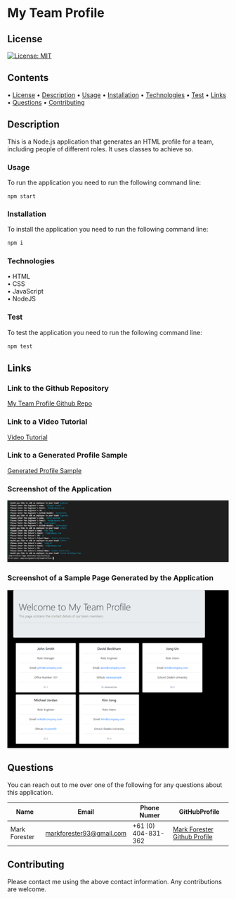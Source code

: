 # My Team Profile

## License

[![License: MIT](https://img.shields.io/badge/License-MIT-yellow.svg)](https://opensource.org/licenses/MIT)

## Contents

• [License](#license)
• [Description](#description)
• [Usage](#usage)
• [Installation](#installation)
• [Technologies](#technologies)
• [Test](#test)
• [Links](#links)
• [Questions](#questions)
• [Contributing](#contributing)

## Description

This is a Node.js application that generates an HTML profile for a team, including people of different roles. It uses classes to achieve so.

### Usage

To run the application you need to run the following command line:

```
npm start
```

### Installation

To install the application you need to run the following command line:

```bash
npm i
```

### Technologies

• HTML  
• CSS  
• JavaScript  
• NodeJS

### Test

To test the application you need to run the following command line:

```bash
npm test
```

## Links

### Link to the Github Repository

[My Team Profile Github Repo](https://github.com/forester93/MyTeamProfile/)

### Link to a Video Tutorial

[Video Tutorial](https://drive.google.com/file/d/1XoZ-2rA62oWCBwwbfjhVMU3pzMqQ9NrY/view?usp=sharing)

### Link to a Generated Profile Sample

[Generated Profile Sample](https://drive.google.com/file/d/1v99AAfR_w8YaZlQte2L1Kmh_ySTjoj3c/view?usp=sharing)

### Screenshot of the Application

![Screenshot of the page](./assets/images/screenshot-01.PNG)

### Screenshot of a Sample Page Generated by the Application

![Screenshot of the page](./assets/images/screenshot-02.PNG)

## Questions

You can reach out to me over one of the following for any questions about this application.

| Name          | Email                    | Phone Numer         | GitHubProfile                                                  |
| ------------- | ------------------------ | ------------------- | -------------------------------------------------------------- |
| Mark Forester | markforester93@gmail.com | +61 (0) 404-831-362 | [Mark Forester Github Profile](https://github.com/forester93/) |

## Contributing

Please contact me using the above contact information. Any contributions are welcome.
